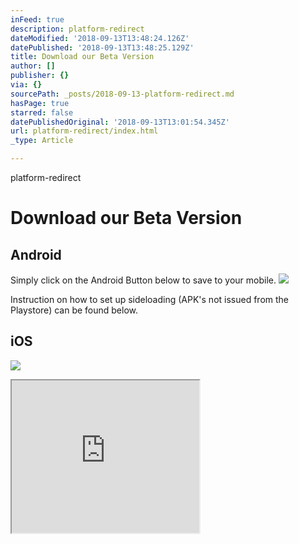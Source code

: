 ```yaml
---
inFeed: true
description: platform-redirect
dateModified: '2018-09-13T13:48:24.126Z'
datePublished: '2018-09-13T13:48:25.129Z'
title: Download our Beta Version
author: []
publisher: {}
via: {}
sourcePath: _posts/2018-09-13-platform-redirect.md
hasPage: true
starred: false
datePublishedOriginal: '2018-09-13T13:01:54.345Z'
url: platform-redirect/index.html
_type: Article

---
```

platform-redirect

# Download our Beta Version

## Android

Simply click on the Android Button below to save to your mobile.
![](https://the-grid-user-content.s3-us-west-2.amazonaws.com/5413635d-0acc-4c30-8f74-816cb5292d67.png)

Instruction on how to set up sideloading (APK's not issued from the Playstore) can be found below.

## iOS
![](https://the-grid-user-content.s3-us-west-2.amazonaws.com/18657042-1960-429a-97f7-a50aa3492290.png)

<iframe src="https://the-grid.github.io/ed-userhtml/?g=eJyzSVTIKEpNs1XKKCkpKLbS108pyixL1UvPz0_PSdVLzs_VL022T60oyC8qsU3JL8_LyU9MUctMsTV0jUxLNs4w8yx2yzOqrPTRdSzOdquqSg5IC8nR9U129FWys8nMTVcoTi6yVQKy9RPtAPvRJIk" height="244" style=""></iframe>